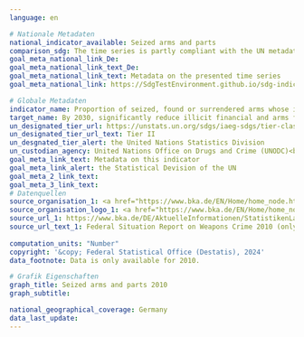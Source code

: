 ```yaml
---
language: en    

# Nationale Metadaten    
national_indicator_available: Seized arms and parts    
comparison_sdg: The time series is partly compliant with the UN metadata.    
goal_meta_national_link_De: 
goal_meta_national_link_text_De: 
goal_meta_national_link_text: Metadata on the presented time series
goal_meta_national_link: https://SdgTestEnvironment.github.io/sdg-indicators/public/Meta/16.4.2.pdf    

# Globale Metadaten    
indicator_name: Proportion of seized, found or surrendered arms whose illicit origin or context has been traced or established by a competent authority in line with international instruments    
target_name: By 2030, significantly reduce illicit financial and arms flows, strengthen the recovery and return of stolen assets and combat all forms of organized crime    
un_designated_tier_url: https://unstats.un.org/sdgs/iaeg-sdgs/tier-classification/    
un_designated_tier_url_text: Tier II    
un_desgnated_tier_alert: the United Nations Statistics Division    
un_custodian_agency: United Nations Office on Drugs and Crime (UNODC)<br>UN Office for Disarmament Affairs (UNODA)    
goal_meta_link_text: Metadata on this indicator    
goal_meta_link_alert: the Statistical Devision of the UN    
goal_meta_2_link_text:     
goal_meta_3_link_text:         
# Datenquellen
source_organisation_1: <a href="https://www.bka.de/EN/Home/home_node.htm" target="_blank"> Federal Criminal Police Office </a>
source_organisation_logo_1: <a href="https://www.bka.de/EN/Home/home_node.htm" target="_blank"><img src="https://sdg-indikatoren.de/public/OrgImgEn/bka.png" alt="Logo bka" style="height:60px; width:148px"/></a>
source_url_1: https://www.bka.de/DE/AktuelleInformationen/StatistikenLagebilder/Lagebilder/Waffenkriminalitaet/waffenkriminalitaet_node.html
source_url_text_1: Federal Situation Report on Weapons Crime 2010 (only available in German)
    
computation_units: "Number"    
copyright: '&copy; Federal Statistical Office (Destatis), 2024'    
data_footnote: Data is only available for 2010.    

# Grafik Eigenschaften    
graph_title: Seized arms and parts 2010
graph_subtitle:     

national_geographical_coverage: Germany    
data_last_update:     
---
```


<span></span>